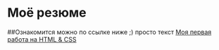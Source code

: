 # Моё резюме
##Ознакомится можно по ссылке ниже ;)
просто текст
[Моя первая работа на HTML & CSS](https://vk266.github.io/test1/)
